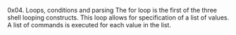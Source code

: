 0x04. Loops, conditions and parsing
The for loop is the first of the three shell looping constructs. This loop allows for specification of a list of values. A list of commands is executed for each value in the list.

